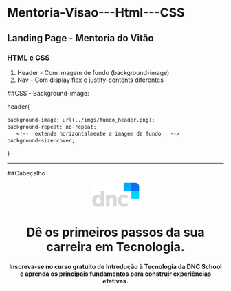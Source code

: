 # Mentoria-Visao---Html---CSS
## Landing Page - Mentoria do Vitão

### HTML e CSS

1. Header - Com imagem de fundo (background-image)
1. Nav - Com display flex e justify-contents diferentes

##CSS - Background-image:

header{
  
    background-image: url(../imgs/fundo_header.png);
    background-repeat: no-repeat;
       <!--  extende horizontalmente a imagem de fundo   -->
    background-size:cover; 
 
 
}





-----------------------------------------------------------------------------------------
##Cabeçalho
    <header>
        <div id="menu">
            <img class="logo" src="assets/imgs/logo.png" alt="Logo DNC">
        </div>
        <div class="titulo">
            <h1>
                Dê os primeiros passos da sua carreira em Tecnologia.
            </h1>
            <h4>
                Inscreva-se no curso gratuito de Introdução à Tecnologia da DNC School e
                aprenda os principais fundamentos para construir experiências efetivas.
            </h4>
        </div>
    </header>